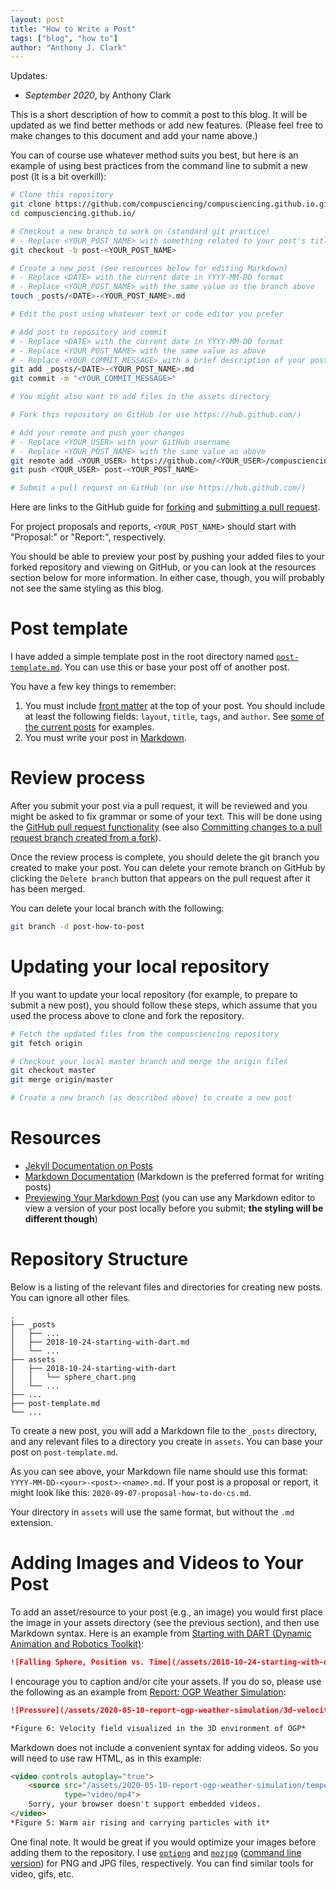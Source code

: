 ```yaml
---
layout: post
title: "How to Write a Post"
tags: ["blog", "how to"]
author: "Anthony J. Clark"
---
```


Updates:

- *September 2020*, by Anthony Clark

This is a short description of how to commit a post to this blog. It will be updated as we find better methods or add new features. (Please feel free to make changes to this document and add your name above.)

You can of course use whatever method suits you best, but here is an example of using best practices from the command line to submit a new post (it is a bit overkill):

```bash
# Clone this repository
git clone https://github.com/compusciencing/compusciencing.github.io.git
cd compusciencing.github.io/

# Checkout a new branch to work on (standard git practice)
# - Replace <YOUR_POST_NAME> with something related to your post's title
git checkout -b post-<YOUR_POST_NAME>

# Create a new post (see resources below for editing Markdown)
# - Replace <DATE> with the current date in YYYY-MM-DD format
# - Replace <YOUR_POST_NAME> with the same value as the branch above
touch _posts/<DATE>-<YOUR_POST_NAME>.md

# Edit the post using whatever text or code editor you prefer

# Add post to repository and commit
# - Replace <DATE> with the current date in YYYY-MM-DD format
# - Replace <YOUR_POST_NAME> with the same value as above
# - Replace <YOUR_COMMIT_MESSAGE> with a brief description of your post
git add _posts/<DATE>-<YOUR_POST_NAME>.md
git commit -m "<YOUR_COMMIT_MESSAGE>"

# You might also want to add files in the assets directory

# Fork this repository on GitHub (or use https://hub.github.com/)

# Add your remote and push your changes
# - Replace <YOUR_USER> with your GitHub username
# - Replace <YOUR_POST_NAME> with the same value as above
git remote add <YOUR_USER> https://github.com/<YOUR_USER>/compusciencing.github.io.git
git push <YOUR_USER> post-<YOUR_POST_NAME>

# Submit a pull request on GitHub (or use https://hub.github.com/)
```

Here are links to the GitHub guide for [forking](https://guides.github.com/activities/forking/#fork) and [submitting a pull request](https://guides.github.com/activities/forking/#making-a-pull-request).

For project proposals and reports, `<YOUR_POST_NAME>` should start with "Proposal:" or "Report:", respectively.

You should be able to preview your post by pushing your added files to your forked repository and viewing on GitHub, or you can look at the resources section below for more information. In either case, though, you will probably not see the same styling as this blog.

# Post template

I have added a simple template post in the root directory named [`post-template.md`](https://raw.githubusercontent.com/compusciencing/compusciencing.github.io/master/post-template.md). You can use this or base your post off of another post.

You have a few key things to remember:

1. You must include [front matter](https://jekyllrb.com/docs/front-matter/) at the top of your post. You should include at least the following fields: `layout`, `title`, `tags`, and `author`. See [some of the current posts](https://github.com/compusciencing/compusciencing.github.io/tree/master/_posts) for examples.
2. You must write your post in [Markdown](https://guides.github.com/features/mastering-markdown/).

# Review process

After you submit your post via a pull request, it will be reviewed and you might be asked to fix grammar or some of your text. This will be done using the [GitHub pull request functionality](https://docs.github.com/en/github/collaborating-with-issues-and-pull-requests/about-pull-requests) (see also [Committing changes to a pull request branch created from a fork](https://docs.github.com/en/github/collaborating-with-issues-and-pull-requests/committing-changes-to-a-pull-request-branch-created-from-a-fork)).

Once the review process is complete, you should delete the git branch you created to make your post. You can delete your remote branch on GitHub by clicking the `Delete branch` button that appears on the pull request after it has been merged.

You can delete your local branch with the following:

```bash
git branch -d post-how-to-post
```

# Updating your local repository

If you want to update your local repository (for example, to prepare to submit a new post), you should follow these steps, which assume that you used the process above to clone and fork the repository.

```bash
# Fetch the updated files from the compusciencing repository
git fetch origin

# Checkout your local master branch and merge the origin files
git checkout master
git merge origin/master

# Create a new branch (as described above) to create a new post
```

# Resources

- [Jekyll Documentation on Posts](https://jekyllrb.com/docs/posts/)
- [Markdown Documentation](https://daringfireball.net/projects/markdown/) (Markdown is the preferred format for writing posts)
- [Previewing Your Markdown Post](http://lmgtfy.com/?q=markdown+editor) (you can use any Markdown editor to view a version of your post locally before you submit; **the styling will be different though**)

# Repository Structure


Below is a listing of the relevant files and directories for creating new posts. You can ignore all other files.

```text
.
├── _posts
│   ├── ...
│   ├── 2018-10-24-starting-with-dart.md
│   └── ...
├── assets
│   ├── 2018-10-24-starting-with-dart
│   │   └── sphere_chart.png
│   └── ...
├── ...
├── post-template.md
└── ...
```

To create a new post, you will add a Markdown file to the `_posts` directory, and any relevant files to a directory you create in `assets`. You can base your post on `post-template.md`.

As you can see above, your Markdown file name should use this format: `YYYY-MM-DD-<your>-<post>-<name>.md`. If your post is a proposal or report, it might look like this: `2020-09-07-proposal-how-to-do-cs.md`.

Your directory in `assets` will use the same format, but without the `.md` extension.

# Adding Images and Videos to Your Post

To add an asset/resource to your post (e.g., an image) you would first place the image in your assets directory (see the previous section), and then use Markdown syntax. Here is an example from [Starting with DART (Dynamic Animation and Robotics Toolkit)](https://compusciencing.github.io/starting-with-dart.html):

```markdown
![Falling Sphere, Position vs. Time](/assets/2018-10-24-starting-with-dart/sphere_chart.png)
```

I encourage you to caption and/or cite your assets. If you do so, please use the following as an example from [Report: OGP Weather Simulation](https://compusciencing.github.io/report-ogp-weather-simulation.html):

```markdown
![Pressure](/assets/2020-05-10-report-ogp-weather-simulation/3d-velocity-field.png)

*Figure 6: Velocity field visualized in the 3D environment of OGP*
```

Markdown does not include a convenient syntax for adding videos. So you will need to use raw HTML, as in this example:

```markdown
<video controls autoplay="true">
    <source src="/assets/2020-05-10-report-ogp-weather-simulation/temperature.mp4"
            type="video/mp4">
    Sorry, your browser doesn't support embedded videos.
</video>
*Figure 5: Warm air rising and carrying particles with it*
```

One final note. It would be great if you would optimize your images before adding them to the repository. I use [`optipng`](http://optipng.sourceforge.net/) and [`mozjpg`](https://mozjpeg.com/) ([command line version](https://github.com/mozilla/mozjpeg)) for PNG and JPG files, respectively. You can find similar tools for video, gifs, etc.
